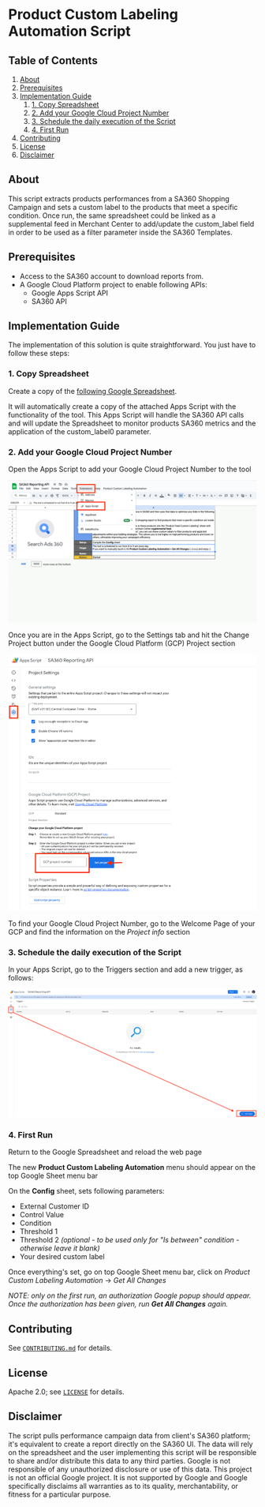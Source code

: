 # Product Custom Labeling Automation Script

## Table of Contents

1. [About](#about)
2. [Prerequisites](#prerequisites)
3. [Implementation Guide](#implementation-guide)
	1. [1. Copy Spreadsheet](#copy-spreadsheet)
	2. [2. Add  your Google Cloud Project Number](#add-your-google-cloud-project-number)
	3. [3. Schedule the daily execution of the Script](#schedule-the-daily-execution-of-the-script)
	4. [4. First Run](#first-run)
4. [Contributing](#contributing)
5. [License](#license)
6. [Disclaimer](#disclaimer)

## About

This script extracts products performances from a SA360 Shopping Campaign and sets a custom label to the products that meet a specific condition.
Once run, the same spreadsheet could be linked as a supplemental feed in Merchant Center to add/update the custom_label field in order to be used as a filter parameter inside the SA360 Templates.


## Prerequisites

* Access to the SA360 account to download reports from.
* A Google Cloud Platform project to enable following APIs:
	- Google Apps Script API
	- SA360 API

## Implementation Guide

The implementation of this solution is quite straightforward. You just have to follow these steps:

### 1. Copy Spreadsheet

Create a copy of the [following Google Spreadsheet](https://docs.google.com/spreadsheets/d/1MFuL4w1DDQ7G6qTxaiKlZ2JyFKvY_k3YJVHJrM2gssI/copy). 

It will automatically create a copy of the attached Apps Script with the functionality of the tool.
This Apps Script will handle the SA360 API calls and will update the Spreadsheet to monitor products SA360 metrics and the application of the custom_label0 parameter.


### 2. Add  your Google Cloud Project Number

Open the Apps Script to add your Google Cloud Project Number to the tool

![](https://github.com/google-marketing-solutions/product_custom_labeling_automation_script/blob/main/screenshots/screenshot1.png?raw=true)

Once you are in the Apps Script, go to the Settings tab and hit the Change Project button under the Google Cloud Platform (GCP) Project section

![](https://github.com/google-marketing-solutions/product_custom_labeling_automation_script/blob/main/screenshots/screenshot2.png?raw=true)

To find your Google Cloud Project Number, go to the Welcome Page of your GCP and find the information on the _Project info_ section

### 3. Schedule the daily execution of the Script

In your Apps Script, go to the Triggers section and add a new trigger, as follows:

![](https://github.com/google-marketing-solutions/product_custom_labeling_automation_script/blob/main/screenshots/screenshot3.png?raw=true)


### 4. First Run

Return to the Google Spreadsheet and reload the web page

The new **Product Custom Labeling Automation** menu should appear on the top Google Sheet menu bar

On the **Config** sheet, sets following parameters:

* External Customer ID
* Control Value
* Condition
* Threshold 1
* Threshold 2 _(optional - to be used only for "Is between" condition - otherwise leave it blank)_
* Your desired custom label

Once everything's set, go on top Google Sheet menu bar, click on _Product Custom Labeling Automation_ -> _Get All Changes_


_NOTE: only on the first run, an authorization Google popup should appear. Once the authorization has been given, run **_Get All Changes_** again._

## Contributing

See [`CONTRIBUTING.md`](CONTRIBUTING.md) for details.

## License

Apache 2.0; see [`LICENSE`](LICENSE) for details.

## Disclaimer

The script pulls performance campaign data from client's SA360 platform; it's equivalent to create a report directly on the SA360 UI. The data will rely on the spreadsheet and the user implementing this script will be responsible to share and/or distribute this data to any third parties.
Google is not responsible of any unauthorized disclosure or use of this data.
This project is not an official Google project. It is not supported by Google and Google specifically disclaims all warranties as to its quality, merchantability, or fitness for a particular purpose.


